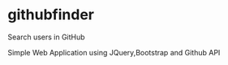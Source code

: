# githubfinder
Search users in GitHub

Simple Web Application using JQuery,Bootstrap and Github API
